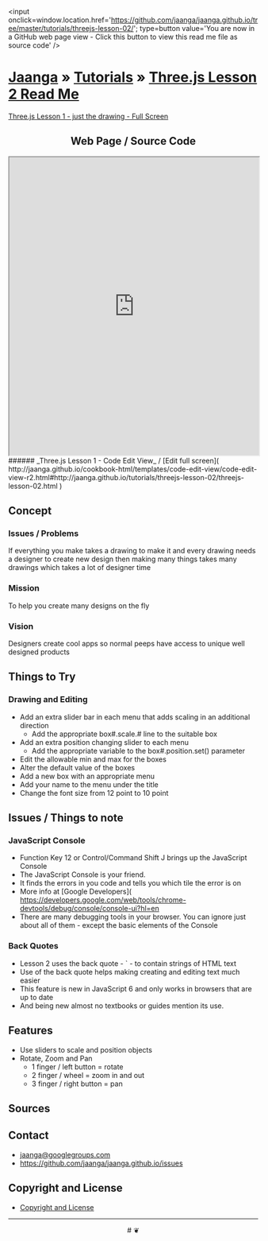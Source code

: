 ﻿<span style=display:none; >[You are now in a GitHub source code view - click this link to view this read me file as a web page]( http://jaanga.github.io/tutorials/threejs-lesson-02/ "View file as a web page." ) </span>
<input onclick=window.location.href='https://github.com/jaanga/jaanga.github.io/tree/master/tutorials/threejs-lesson-02/'; type=button  value='You are now in a GitHub web page view - Click this button to view this read me file as source code' />

[Jaanga]( http://jaanga.github.io ) » [Tutorials]( http://jaanga.github.io/tutorials/ ) »
[Three.js Lesson 2 Read Me]( index.html )
===


[Three.js Lesson 1 - just the drawing - Full Screen]( http://jaanga.github.io/tutorials/threejs-lesson-01/threejs-lesson-02.html )

## <center>Web Page / Source Code</center>

<iframe class=ifr src=http://jaanga.github.io/cookbook-html/templates/code-edit-view/code-edit-view-r2.html#http://jaanga.github.io/tutorials/threejs-lesson-02/threejs-lesson-02.html width=100% height=600px ></iframe>  
###### _Three.js Lesson 1 - Code Edit View_ /  [Edit full screen]( http://jaanga.github.io/cookbook-html/templates/code-edit-view/code-edit-view-r2.html#http://jaanga.github.io/tutorials/threejs-lesson-02/threejs-lesson-02.html )


## Concept

### Issues / Problems
<!--

The general format is an adaptation of the ideas developed in Alexander's _et al_ [A Patttern Language]( https://books.google.com/books?id=hwAHmktpk5IC&pg=PR10#v=onepage&q&f=false ) - as sammarized on page 10.

Each pattern describes a problem which occurs over and over again in our environment, and then describes the core of the solution to that problem, in such a way that you can use this solution a million times over, without ever doing it the same way twice.

patterns are descriptions of common problems and proposal for the solutions that can be used repeatedly every time the problem is encountered and producing an different outcome.

-->

If everything you make takes a drawing to make it and every drawing needs a designer to create new design then making many things takes many drawings which takes a lot of designer time

### Mission
<!-- a statement of a rationale, applicable now as well as in the future -->

To help you create many designs on the fly


### Vision
<!--  a descriptive picture of a desired future state -->

Designers create cool apps so normal peeps have access to unique well designed products

## Things to Try

### Drawing and Editing

* Add an extra slider bar in each menu that adds scaling in an additional direction
	* Add the appropriate box#.scale.# line to the suitable box
* Add an extra position changing slider to each menu
	* Add the appropriate variable to the box#.position.set() parameter
* Edit the allowable min and max for the boxes
* Alter the default value of the boxes 
* Add a new box with an appropriate menu
* Add your name to the menu under the title
* Change the font size from 12 point to 10 point


## Issues / Things to note

### JavaScript Console
* Function Key 12 or Control/Command Shift J brings up the JavaScript Console
* The JavaScript Console is your friend. 
* It finds the errors in you code and tells you which tile the error is on
* More info at [Google Developers]( https://developers.google.com/web/tools/chrome-devtools/debug/console/console-ui?hl=en
* There are many debugging tools in your browser. You can ignore just about all of them - except the basic elements of the Console


### Back Quotes

* Lesson 2 uses the back quote - ` - to contain strings of HTML text
* Use of the back quote helps making creating and editing text much easier
* This feature is new in JavaScript 6 and only works in browsers that are up to date
* And being new almost no textbooks or guides mention its use.




## Features

* Use sliders to scale and position objects
* Rotate, Zoom and Pan
	* 1 finger / left button =  rotate
	* 2 finger / wheel = zoom in and out
	* 3 finger / right button = pan


## Sources




## Contact

* jaanga@googlegroups.com
* https://github.com/jaanga/jaanga.github.io/issues

## Copyright and License

* [Copyright and License]( http://jaanga.github.io/#http://jaanga.github.io/jaanga-copyright-and-mit-license.md ) 

***

<center title="dingbat" >
# <a href=javascript:window.scrollTo(0,0); style=text-decoration:none; >❦</a>
</center>



